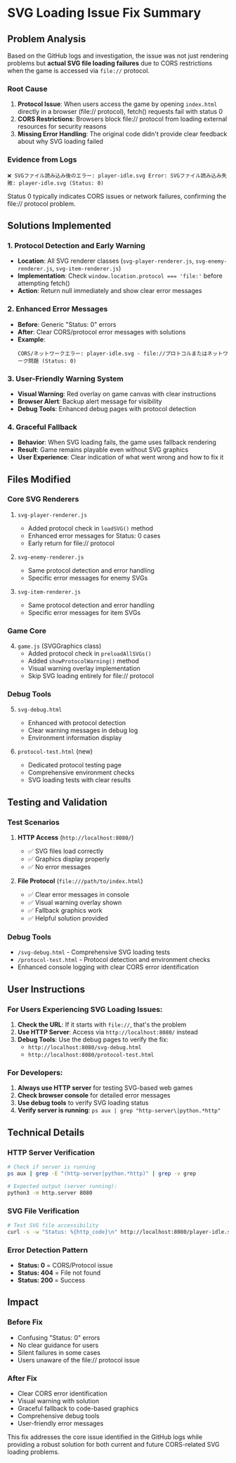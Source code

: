 # SVG Loading Issue Fix Summary

## Problem Analysis

Based on the GitHub logs and investigation, the issue was not just rendering problems but **actual SVG file loading failures** due to CORS restrictions when the game is accessed via `file://` protocol.

### Root Cause
1. **Protocol Issue**: When users access the game by opening `index.html` directly in a browser (file:// protocol), fetch() requests fail with status 0
2. **CORS Restrictions**: Browsers block file:// protocol from loading external resources for security reasons
3. **Missing Error Handling**: The original code didn't provide clear feedback about why SVG loading failed

### Evidence from Logs
```
❌ SVGファイル読み込み後のエラー: player-idle.svg Error: SVGファイル読み込み失敗: player-idle.svg (Status: 0)
```
Status 0 typically indicates CORS issues or network failures, confirming the file:// protocol problem.

## Solutions Implemented

### 1. Protocol Detection and Early Warning
- **Location**: All SVG renderer classes (`svg-player-renderer.js`, `svg-enemy-renderer.js`, `svg-item-renderer.js`)
- **Implementation**: Check `window.location.protocol === 'file:'` before attempting fetch()
- **Action**: Return null immediately and show clear error messages

### 2. Enhanced Error Messages
- **Before**: Generic "Status: 0" errors
- **After**: Clear CORS/protocol error messages with solutions
- **Example**: 
  ```
  CORS/ネットワークエラー: player-idle.svg - file://プロトコルまたはネットワーク問題 (Status: 0)
  ```

### 3. User-Friendly Warning System
- **Visual Warning**: Red overlay on game canvas with clear instructions
- **Browser Alert**: Backup alert message for visibility
- **Debug Tools**: Enhanced debug pages with protocol detection

### 4. Graceful Fallback
- **Behavior**: When SVG loading fails, the game uses fallback rendering
- **Result**: Game remains playable even without SVG graphics
- **User Experience**: Clear indication of what went wrong and how to fix it

## Files Modified

### Core SVG Renderers
1. `svg-player-renderer.js`
   - Added protocol check in `loadSVG()` method
   - Enhanced error messages for Status: 0 cases
   - Early return for file:// protocol

2. `svg-enemy-renderer.js`
   - Same protocol detection and error handling
   - Specific error messages for enemy SVGs

3. `svg-item-renderer.js`
   - Same protocol detection and error handling
   - Specific error messages for item SVGs

### Game Core
4. `game.js` (SVGGraphics class)
   - Added protocol check in `preloadAllSVGs()`
   - Added `showProtocolWarning()` method
   - Visual warning overlay implementation
   - Skip SVG loading entirely for file:// protocol

### Debug Tools
5. `svg-debug.html`
   - Enhanced with protocol detection
   - Clear warning messages in debug log
   - Environment information display

6. `protocol-test.html` (new)
   - Dedicated protocol testing page
   - Comprehensive environment checks
   - SVG loading tests with clear results

## Testing and Validation

### Test Scenarios
1. **HTTP Access** (`http://localhost:8080/`)
   - ✅ SVG files load correctly
   - ✅ Graphics display properly
   - ✅ No error messages

2. **File Protocol** (`file:///path/to/index.html`)
   - ✅ Clear error messages in console
   - ✅ Visual warning overlay shown
   - ✅ Fallback graphics work
   - ✅ Helpful solution provided

### Debug Tools
- `/svg-debug.html` - Comprehensive SVG loading tests
- `/protocol-test.html` - Protocol detection and environment checks
- Enhanced console logging with clear CORS error identification

## User Instructions

### For Users Experiencing SVG Loading Issues:

1. **Check the URL**: If it starts with `file://`, that's the problem
2. **Use HTTP Server**: Access via `http://localhost:8080/` instead
3. **Debug Tools**: Use the debug pages to verify the fix:
   - `http://localhost:8080/svg-debug.html`
   - `http://localhost:8080/protocol-test.html`

### For Developers:

1. **Always use HTTP server** for testing SVG-based web games
2. **Check browser console** for detailed error messages
3. **Use debug tools** to verify SVG loading status
4. **Verify server is running**: `ps aux | grep "http-server\|python.*http"`

## Technical Details

### HTTP Server Verification
```bash
# Check if server is running
ps aux | grep -E "(http-server|python.*http)" | grep -v grep

# Expected output (server running):
python3 -m http.server 8080
```

### SVG File Verification
```bash
# Test SVG file accessibility
curl -s -w "Status: %{http_code}\n" http://localhost:8080/player-idle.svg
```

### Error Detection Pattern
- **Status: 0** = CORS/Protocol issue
- **Status: 404** = File not found
- **Status: 200** = Success

## Impact

### Before Fix
- Confusing "Status: 0" errors
- No clear guidance for users
- Silent failures in some cases
- Users unaware of the file:// protocol issue

### After Fix
- Clear CORS error identification
- Visual warning with solution
- Graceful fallback to code-based graphics
- Comprehensive debug tools
- User-friendly error messages

This fix addresses the core issue identified in the GitHub logs while providing a robust solution for both current and future CORS-related SVG loading problems.